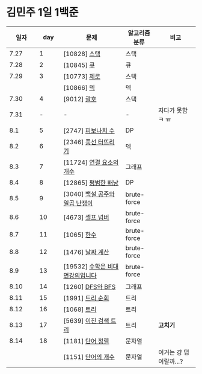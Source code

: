 # 김민주 1일 1백준  

일자 | day | 문제 | 알고리즘 분류 | 비고
--- | --- | --- | --------- | ---
7.27 | 1 | [10828] [스택](./230727_day1/10828_스택.py) | 스택
7.28 | 2 | [10845] [큐](./230728_day2/10845_큐.py) | 큐
7.29 | 3 | [10773] [제로](./230729_day3/10773_제로_(스택).py) | 스택
　　　|　　　| [10866] [덱](./230729_day3/10866_덱.py) | 덱
7.30 | 4 | [9012] [괄호](./230730_day4/9012_괄호_(스택).py) | 스택
7.31 | - | - | - | 자다가 못함 ㅋ ㅠ
8.1 | 5 | [2747] [피보나치 수](./230801_day5/2747_피보나치_수_(DP).py) | DP
8.2 | 6 | [2346] [풍선 터뜨리기](./230802_day6) | 덱
8.3 | 7 | [11724] [연결 요소의 개수](./230803_day7/11724_연결_요소의_개수_(DFS).py) | 그래프
8.4 | 8 | [12865] [평범한 배낭](./230804_day8/12865_평범한_배낭_(DP).py) | DP
8.5 | 9 | [3040] [백설 공주와 일곱 난쟁이](./230805_day9/3040_백설_공주와_일곱_난쟁이_(brute-force).py) | brute-force
8.6 | 10 | [4673] [셀프 넘버](./230806_day10/4673_셀프_넘버_(brute-force).py) | brute-force
8.7 | 11 | [1065] [한수](./230807_day11) | brute-force
8.8 | 12 | [1476] [날짜 계산](./230808_day12) | brute-force
8.9 | 13 | [19532] [수학은 비대면강의입니다](./230808_day13) | brute-force
8.10 | 14 | [1260] [DFS와 BFS](./230810_day14) | 그래프
8.11 | 15 | [1991] [트리 순회](./230811_day15) | 트리
8.12 | 16 | [1068] [트리](./230812_day16) | 트리
8.13 | 17 | [5639] [이진 검색 트리](./230813_day17) | 트리 | **고치기**
8.14 | 18 | [1181] [단어 정렬](./230814_day18) | 문자열
　　　　|　　　| [1151] [단어의 개수](./230814_day18/1151_단어의_개수.py) | 문자열 | 이거는 걍 덤이랄까...?
